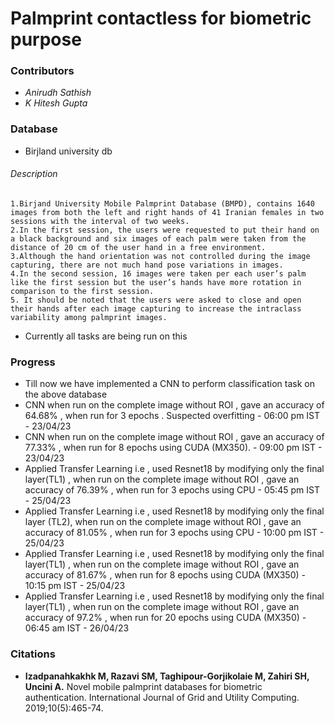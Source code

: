 # Palmprint contactless for biometric purpose 


### Contributors 
- _Anirudh Sathish_ 
- _K Hitesh Gupta_

### Database 
- Birjland university db
###### Description 
```
1.Birjand University Mobile Palmprint Database (BMPD), contains 1640 images from both the left and right hands of 41 Iranian females in two sessions with the interval of two weeks.
2.In the first session, the users were requested to put their hand on a black background and six images of each palm were taken from the distance of 20 cm of the user hand in a free environment.
3.Although the hand orientation was not controlled during the image capturing, there are not much hand pose variations in images.
4.In the second session, 16 images were taken per each user’s palm like the first session but the user’s hands have more rotation in comparison to the first session.
5. It should be noted that the users were asked to close and open
their hands after each image capturing to increase the intraclass variability among palmprint images.
```
- Currently all tasks are being run on this 

### Progress 
- Till now we have implemented a CNN to perform classification task on the above database
- CNN when run on the complete image without ROI , gave an accuracy of 64.68% , when run for 3 epochs . Suspected overfitting - 06:00 pm IST - 23/04/23
- CNN when run on the complete image without ROI , gave an accuracy of 77.33% , when run for 8 epochs using CUDA (MX350). - 09:00 pm IST - 23/04/23
- Applied Transfer Learning i.e , used Resnet18 by modifying only the final layer(TL1) , when run on the complete image without ROI , gave an accuracy of 76.39% , when run for 3 epochs using CPU - 05:45 pm IST - 25/04/23
- Applied Transfer Learning i.e , used Resnet18 by modifying only the final layer (TL2), when run on the complete image without ROI , gave an accuracy of 81.05% , when run for 3 epochs using CPU - 10:00 pm IST - 25/04/23
- Applied Transfer Learning i.e , used Resnet18 by modifying only the final layer(TL1) , when run on the complete image without ROI , gave an accuracy of 81.67% , when run for 8 epochs using CUDA (MX350) - 10:15 pm IST - 25/04/23
- Applied Transfer Learning i.e , used Resnet18 by modifying only the final layer(TL1) , when run on the complete image without ROI , gave an accuracy of 97.2% , when run for 20 epochs using CUDA (MX350) - 06:45 am IST - 26/04/23


### Citations 
- **Izadpanahkakhk M, Razavi SM, Taghipour-Gorjikolaie M, Zahiri SH, Uncini A.** Novel mobile palmprint databases for biometric authentication. International Journal of Grid and Utility Computing. 2019;10(5):465-74.